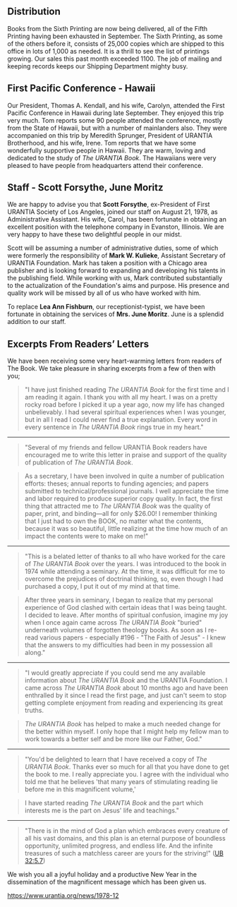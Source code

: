 

## Distribution

Books from the Sixth Printing are now being delivered, all of the Fifth Printing having been exhausted in September. The Sixth Printing, as some of the others before it, consists of 25,000 copies which are shipped to this office in lots of 1,000 as needed. It is a thrill to see the list of printings growing. Our sales this past month exceeded 1100. The job of mailing and keeping records keeps our Shipping Department mighty busy.

## First Pacific Conference - Hawaii

Our President, Thomas A. Kendall, and his wife, Carolyn, attended the First Pacific Conference in Hawaii during late September. They enjoyed this trip very much. Tom reports some 90 people attended the conference, mostly from the State of Hawaii, but with a number of mainlanders also. They were accompanied on this trip by Meredith Sprunger, President of URANTIA Brotherhood, and his wife, Irene. Tom reports that we have some wonderfully supportive people in Hawaii. They are warm, loving and dedicated to the study of _The URANTIA Book_. The Hawaiians were very pleased to have people from headquarters attend their conference.

## Staff - Scott Forsythe, June Moritz

We are happy to advise you that **Scott Forsythe**, ex-President of First URANTIA Society of Los Angeles, joined our staff on August 21, 1978, as Administrative Assistant. His wife, Carol, has been fortunate in obtaining an excellent position with the telephone company in Evanston, Illinois. We are very happy to have these two delightful people in our midst.

Scott will be assuming a number of administrative duties, some of which were formerly the responsibility of **Mark W. Kulieke**, Assistant Secretary of URANTIA Foundation. Mark has taken a position with a Chicago area publisher and is looking forward to expanding and developing his talents in the publishing field. While working with us, Mark contributed substantially to the actualization of the Foundation's aims and purpose. His presence and quality work will be missed by all of us who have worked with him.

To replace **Lea Ann Fishburn**, our receptionist-typist, we have been fortunate in obtaining the services of **Mrs. June Moritz**. June is a splendid addition to our staff.

## Excerpts From Readers’ Letters

We have been receiving some very heart-warming letters from readers of The Book. We take pleasure in sharing excerpts from a few of then with you;

> "I have just finished reading _The URANTIA Book_ for the first time and I am reading it again. I thank you with all my heart. I was on a pretty rocky road before I picked it up a year ago, now my life has changed unbelievably. I had several spiritual experiences when I was younger, but in all I read I could never find a true explanation. Every word in every sentence in _The URANTIA Book_ rings true in my heart."

---

> "Several of my friends and fellow URANTIA Book readers have encouraged me to write this letter in praise and support of the quality of publication of _The URANTIA Book_.

> As a secretary, I have been involved in quite a number of publication efforts: theses; annual reports to funding agencies; and papers submitted to technical/professional journals. I well appreciate the time and labor required to produce superior copy quality. In fact, the first thing that attracted me to _The URANTIA Book_ was the quality of paper, print, and binding—all for only $26.00! I remember thinking that I just had to own the BOOK, no matter what the contents, because it was so beautiful, little realizing at the time how much of an impact the contents were to make on me!"

---

> "This is a belated letter of thanks to all who have worked for the care of _The URANTIA Book_ over the years. I was introduced to the book in 1974 while attending a seminary. At the time, it was difficult for me to overcome the prejudices of doctrinal thinking, so, even though I had purchased a copy, I put it out of my mind at that time.

> After three years in seminary, I began to realize that my personal experience of God clashed with certain ideas that I was being taught. I decided to leave. After months of spiritual confusion, imagine my joy when I once again came across _The URANTIA Book_ "buried" underneath volumes of forgotten theology books. As soon as I re-read various papers - especially #196 - "The Faith of Jesus" - I knew that the answers to my difficulties had been in my possession all along."

---

> "I would greatly appreciate if you could send me any available information about _The URANTIA Book_ and the URANTIA Foundation. I came across _The URANTIA Book_ about 10 months ago and have been enthralled by it since I read the first page, and just can't seem to stop getting complete enjoyment from reading and experiencing its great truths.

> _The URANTIA Book_ has helped to make a much needed change for the better within myself. I only hope that I might help my fellow man to work towards a better self and be more like our Father, God."

---

> "You'd be delighted to learn that I have received a copy of _The URANTIA Book_. Thanks ever so much for all that you have done to get the book to me. I really appreciate you. I agree with the individual who told me that he believes 'that many years of stimulating reading lie before me in this magnificent volume,'

> I have started reading _The URANTIA Book_ and the part which interests me is the part on Jesus' life and teachings."

---

> "There is in the mind of God a plan which embraces every creature of all his vast domains, and this plan is an eternal purpose of boundless opportunity, unlimited progress, and endless life. And the infinite treasures of such a matchless career are yours for the striving!" ([UB 32:5.7](/en/The_Urantia_Book/32#p5_7))

We wish you all a joyful holiday and a productive New Year in the dissemination of the magnificent message which has been given us.


https://www.urantia.org/news/1978-12